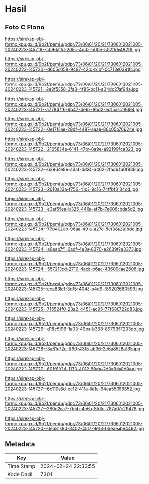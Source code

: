 # Hasil

## Foto C Plano

https://sirekap-obj-formc.kpu.go.id/9b2f/pemilu/pdpr/73/06/01/20/21/7306012021005-20240223-145719--cb96a1fd-2d5c-4dd3-b00e-502ffde482f8.jpg

https://sirekap-obj-formc.kpu.go.id/9b2f/pemilu/pdpr/73/06/01/20/21/7306012021005-20240223-145720--d605d058-9497-421c-b1bf-0c713e0391fc.jpg

https://sirekap-obj-formc.kpu.go.id/9b2f/pemilu/pdpr/73/06/01/20/21/7306012021005-20240223-145721--2e2f5858-3fa3-4f85-bc11-a04dc27af94a.jpg

https://sirekap-obj-formc.kpu.go.id/9b2f/pemilu/pdpr/73/06/01/20/21/7306012021005-20240223-145721--a77847f6-6b47-4e69-8bd2-ed15aec18694.jpg

https://sirekap-obj-formc.kpu.go.id/9b2f/pemilu/pdpr/73/06/01/20/21/7306012021005-20240223-145722--0e17f8ae-29df-4487-aaae-86c05b76624e.jpg

https://sirekap-obj-formc.kpu.go.id/9b2f/pemilu/pdpr/73/06/01/20/21/7306012021005-20240223-145722--2165834e-6141-47bf-8a9e-a921997ca323.jpg

https://sirekap-obj-formc.kpu.go.id/9b2f/pemilu/pdpr/73/06/01/20/21/7306012021005-20240223-145722--63964e8e-a3af-4d24-a462-2fad64a0f839.jpg

https://sirekap-obj-formc.kpu.go.id/9b2f/pemilu/pdpr/73/06/01/20/21/7306012021005-20240223-145723--2610a03a-f756-41c2-9c16-74ffbf3184dd.jpg

https://sirekap-obj-formc.kpu.go.id/9b2f/pemilu/pdpr/73/06/01/20/21/7306012021005-20240223-145723--e3af55ea-b325-446e-af7b-7e606cbda5d2.jpg

https://sirekap-obj-formc.kpu.go.id/9b2f/pemilu/pdpr/73/06/01/20/21/7306012021005-20240223-145724--77b4020b-96aa-491a-a27e-5cf38a2a18de.jpg

https://sirekap-obj-formc.kpu.go.id/9b2f/pemilu/pdpr/73/06/01/20/21/7306012021005-20240223-145724--a6eab7f1-6adf-4e3a-8370-e2639f2e3373.jpg

https://sirekap-obj-formc.kpu.go.id/9b2f/pemilu/pdpr/73/06/01/20/21/7306012021005-20240223-145724--557210cd-2710-4acb-b6ac-43609dae2606.jpg

https://sirekap-obj-formc.kpu.go.id/9b2f/pemilu/pdpr/73/06/01/20/21/7306012021005-20240223-145725--eca83fe1-3df5-4048-b4d9-f89203680599.jpg

https://sirekap-obj-formc.kpu.go.id/9b2f/pemilu/pdpr/73/06/01/20/21/7306012021005-20240223-145725--715524f0-23a2-4453-ac95-77f680722d83.jpg

https://sirekap-obj-formc.kpu.go.id/9b2f/pemilu/pdpr/73/06/01/20/21/7306012021005-20240223-145726--d18c5196-1a03-49ba-b398-8979397233db.jpg

https://sirekap-obj-formc.kpu.go.id/9b2f/pemilu/pdpr/73/06/01/20/21/7306012021005-20240223-145726--3a81c72e-ff90-43f5-ab36-2e6a8528a165.jpg

https://sirekap-obj-formc.kpu.go.id/9b2f/pemilu/pdpr/73/06/01/20/21/7306012021005-20240223-145727--691f6034-1173-4012-89da-2d8a84a8d9ea.jpg

https://sirekap-obj-formc.kpu.go.id/9b2f/pemilu/pdpr/73/06/01/20/21/7306012021005-20240223-145727--6c110a6d-cc12-411a-8a1e-94ea55096852.jpg

https://sirekap-obj-formc.kpu.go.id/9b2f/pemilu/pdpr/73/06/01/20/21/7306012021005-20240223-145727--280d2cc7-7b5b-4e6b-853c-787a07c29478.jpg

https://sirekap-obj-formc.kpu.go.id/9b2f/pemilu/pdpr/73/06/01/20/21/7306012021005-20240223-145720--0ea81880-3402-4517-9e13-05eaeabe4492.jpg


## Metadata

| Key        | Value               |
| ---------- | ------------------- |
| Time Stamp | 2024-02-24 22:33:55 |
| Kode Dapil | 7301                |



